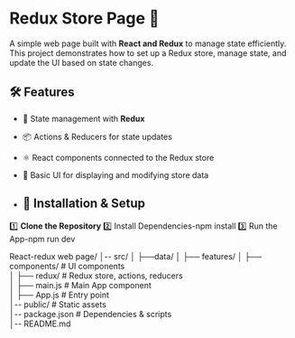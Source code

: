 # Redux Store Page 🛒  

A simple web page built with **React and Redux** to manage state efficiently. This project demonstrates how to set up a Redux store, manage state, and update the UI based on state changes.  

## 🛠 Features  
- 🔄 State management with **Redux**  
- 📦 Actions & Reducers for state updates  
- ⚛️ React components connected to the Redux store  
- 🎨 Basic UI for displaying and modifying store data

- ## 📌 Installation & Setup  

1️⃣ **Clone the Repository**
2️⃣ Install Dependencies-npm install
3️⃣ Run the App-npm run dev



React-redux web page/
│-- src/
│   ├──data/
│   ├── features/
│   ├── components/     # UI components  
│   ├── redux/          # Redux store, actions, reducers  
│   ├── main.js          # Main App component  
│   ├── App.js        # Entry point  
│-- public/             # Static assets  
│-- package.json        # Dependencies & scripts  
│-- README.md 

